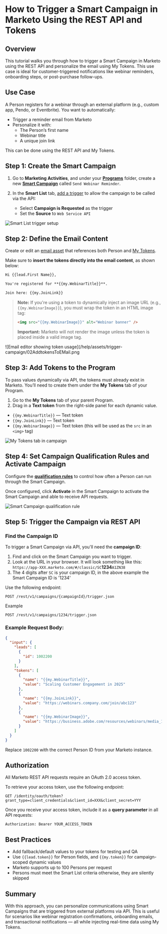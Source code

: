 
# How to Trigger a Smart Campaign in Marketo Using the REST API and Tokens


## Overview

This tutorial walks you through how to trigger a Smart Campaign in Marketo using the REST API and personalize the email using My Tokens. This use case is ideal for customer-triggered notifications like webinar reminders, onboarding steps, or post-purchase follow-ups.

## Use Case

A Person registers for a webinar through an external platform (e.g., custom app, Pendo, or Eventbrite). You want to automatically:

- Trigger a reminder email from Marketo
- Personalize it with:
  - The Person’s first name
  - Webinar title
  - A unique join link

This can be done using the REST API and My Tokens.

## Step 1: Create the Smart Campaign

1. Go to **Marketing Activities**, and under your 
<a href="https://experienceleague.adobe.com/en/docs/marketo/using/product-docs/core-marketo-concepts/programs/creating-programs/understanding-programs" target="_blank">**Programs**</a> folder, create a new 
<a href="https://experienceleague.adobe.com/en/docs/marketo/using/product-docs/core-marketo-concepts/smart-campaigns/understanding-smart-campaigns" target="_blank">**Smart Campaign**</a> called `Send Webinar Reminder`.

2. In the **Smart List** tab, <a href="https://experienceleague.adobe.com/en/docs/marketo/using/product-docs/core-marketo-concepts/smart-campaigns/creating-a-smart-campaign/define-smart-list-for-smart-campaign-trigger" target="_blank">add a trigger</a> to allow the campaign to be called via the API:
   - Select **Campaign is Requested** as the trigger
   - Set the **Source** to `Web Service API`

![Smart List trigger setup](/help/assets/trigger-campaign/01CampaignIsRequested.png)

## Step 2: Define the Email Content

Create or edit an <a href="https://experienceleague.adobe.com/en/docs/marketo-developer/marketo/rest/assets/emails" target="_blank">email asset</a> that references both Person and <a href="https://experienceleague.adobe.com/en/docs/marketo/using/product-docs/core-marketo-concepts/programs/tokens/managing-my-tokens" target="_blank">My Tokens</a>.

Make sure to **insert the tokens directly into the email content**, as shown below:

```html
Hi {{lead.First Name}},

You're registered for **{{my.WebinarTitle}}**.

Join here: {{my.JoinLink}}
```

> **Note:** If you're using a token to dynamically inject an image URL (e.g., `{{my.WebinarImage}}`), you must wrap the token in an HTML image tag:
>
> ```html
> <img src="{{my.WebinarImage}}" alt="Webinar banner" />
> ```
>
> **Important:** Marketo will not render the image unless the token is placed inside a valid image tag. 

![Email editor showing token usage](/help/assets/trigger-campaign/02AddtokensToEMail.png


## Step 3: Add Tokens to the Program
To pass values dynamically via API, the tokens must already exist in Marketo. You’ll need to create them under the **My Tokens** tab of your Program.

1. Go to the **My Tokens** tab of your parent Program.
2. Drag in a **Text token** from the right-side panel for each dynamic value.
  - `{{my.WebinarTitle}}` — Text token
  - `{{my.JoinLink}}` — Text token
  - `{{my.WebinarImage}}` — Text token (this will be used as the `src` in an `<img>` tag)

![My Tokens tab in campaign](/help/assets/trigger-campaign/03MyTokens.png)


## Step 4: Set Campaign Qualification Rules and Activate Campaign

Configure the <a href="https://experienceleague.adobe.com/en/docs/marketo/using/product-docs/core-marketo-concepts/smart-campaigns/using-smart-campaigns/edit-qualification-rules-in-a-smart-campaign" target="_blank">**qualification rules**</a> to control how often a Person can run through the Smart Campaign.


Once configured, click **Activate** in the Smart Campaign to activate the Smart Campaign and able to receive API requests.

![Smart Campaign qualification rule](https://experienceleague.adobe.com/en/docs/marketo/using/product-docs/core-marketo-concepts/smart-campaigns/using-smart-campaigns/media_1391fa7996ec631e24efbaa374bd5a65863eb6d4f.png?width=600&format=png&optimize=medium)



## Step 5: Trigger the Campaign via REST API


###  Find the Campaign ID

To trigger a Smart Campaign via API, you'll need the **campaign ID**:

1. Find and click on the Smart Campaign you want to trigger.
2. Look at the URL in your browser. It will look something like this: `https://app-XXX.marketo.com/#/classic/SC`**1234**`A1ZN38`
3. The 4 digits after `SC` is your campaign ID, in the above example the Smart Campaign ID is '1234'



Use the following endpoint:

```
POST /rest/v1/campaigns/{campaignId}/trigger.json
```

Example
```
POST /rest/v1/campaigns/1234/trigger.json
```


### Example Request Body:

```json
{
  "input": {
    "leads": [
      {
        "id": 1002200
      }
    ],
    "tokens": [
      {
        "name": "{{my.WebinarTitle}}",
        "value": "Scaling Customer Engagement in 2025"
      },
      {
        "name": "{{my.JoinLink}}",
        "value": "https://webinars.company.com/join/abc123"
      },
      {
        "name": "{{my.WebinarImage}}",
        "value": "https://business.adobe.com/resources/webinars/media_1a14f6663a5009be5b287ceca050e6f2846d10a17.png"
      }
    ]
  }
}

```

Replace `1002200` with the correct Person ID from your Marketo instance.

## Authorization

All Marketo REST API requests require an OAuth 2.0 access token.

To retrieve your access token, use the following endpoint:

```
GET /identity/oauth/token?grant_type=client_credentials&client_id=XXX&client_secret=YYY
```

Once you receive your access token, include it as a **query parameter** in all API requests:

```
Authorization: Bearer YOUR_ACCESS_TOKEN
```

## Best Practices

- Add fallback/default values to your tokens for testing and QA
- Use `{{lead.token}}` for Person fields, and `{{my.token}}` for campaign-scoped dynamic values
- Marketo supports up to 100 Persons per request
- Persons must meet the Smart List criteria otherwise, they are silently skipped

## Summary

With this approach, you can personalize communications using Smart Campaigns that are triggered from external platforms via API. This is useful for scenarios like webinar registration confirmations, onboarding emails, and transactional notifications — all while injecting real-time data using My Tokens.
